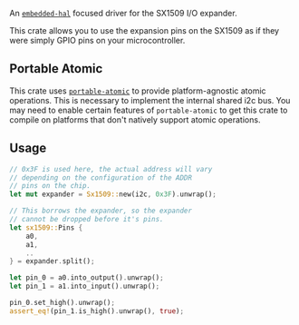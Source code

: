 An [`embedded-hal`](https://docs.rs/embedded-hal/latest/embedded_hal/) focused driver for the SX1509 I/O expander.

This crate allows you to use the expansion pins on the SX1509 as if they were simply GPIO pins on your microcontroller.

## Portable Atomic
This crate uses [`portable-atomic`](https://docs.rs/portable-atomic/latest/portable_atomic/) to provide platform-agnostic atomic operations. This is necessary to implement the internal shared i2c bus. You may need to enable certain features of `portable-atomic` to get this crate to compile on platforms that don't natively support atomic operations.

## Usage

```rust
// 0x3F is used here, the actual address will vary
// depending on the configuration of the ADDR
// pins on the chip.
let mut expander = Sx1509::new(i2c, 0x3F).unwrap();

// This borrows the expander, so the expander
// cannot be dropped before it's pins.
let sx1509::Pins {
    a0,
    a1,
    ..
} = expander.split();

let pin_0 = a0.into_output().unwrap();
let pin_1 = a1.into_input().unwrap();

pin_0.set_high().unwrap();
assert_eq!(pin_1.is_high().unwrap(), true);
```
